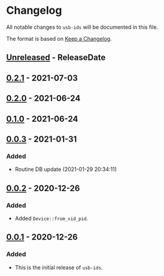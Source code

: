 # Changelog

All notable changes to `usb-ids` will be documented in this file.

The format is based on [Keep a Changelog](https://keepachangelog.com/en/1.0.0/).

<!-- @next-header@ -->

## [Unreleased] - ReleaseDate

## [0.2.1] - 2021-07-03

## [0.2.0] - 2021-06-24

## [0.1.0] - 2021-06-24

## [0.0.3] - 2021-01-31

### Added

* Routine DB update (2021-01-29 20:34:11)

## [0.0.2] - 2020-12-26

### Added

* Added `Device::from_vid_pid`.

## [0.0.1] - 2020-12-26

### Added

* This is the initial release of `usb-ids`.

<!-- @next-url@ -->
[Unreleased]: https://github.com/woodruffw/kbs2/compare/v0.2.1...HEAD
[0.2.1]: https://github.com/woodruffw/kbs2/compare/v0.2.0...v0.2.1
[0.2.0]: https://github.com/woodruffw/kbs2/compare/v0.1.0...v0.2.0
[0.1.0]: https://github.com/woodruffw/kbs2/compare/v0.0.3...v0.1.0
[0.0.3]: https://github.com/woodruffw/kbs2/compare/v0.0.2...v0.0.3
[0.0.2]: https://github.com/woodruffw/kbs2/compare/v0.0.1...v0.0.2
[0.0.1]: https://github.com/woodruffw/kbs2/releases/tag/v0.0.1
